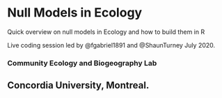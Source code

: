 # Null Models in Ecology

Quick overview on  null models in Ecology and how to build them in R  

Live coding session led by @fgabriel1891 and @ShaunTurney
July 2020. 

### Community Ecology and Biogeography Lab
## Concordia University, Montreal. 

